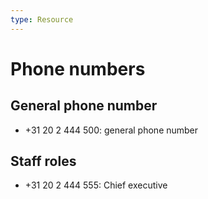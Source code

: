 ```yaml
---
type: Resource
---
```


# Phone numbers

## General phone number

* +31 20 2 444 500: general phone number

## Staff roles

* +31 20 2 444 555: Chief executive
